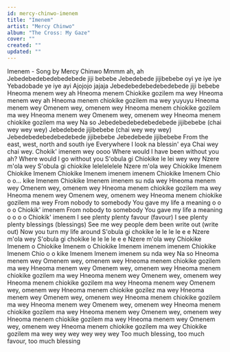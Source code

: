 ```yaml
---
id: mercy-chinwo-imenem
title: "Imenem"
artist: "Mercy Chinwo"
album: "The Cross: My Gaze"
cover: ""
created: ""
updated: ""
---
```


Imenem - Song by Mercy Chinwo
    Mmmm ah, ah
Jebedebedebedebedebede jiji bebebe
Jebedebede jijibebebe oyi ye iye iye
Yebadobade ye iye ayi
Ajojojo jajaja
Jebedebedebedebedebede jiji bebebe
Hneoma menem wey ah
Hneoma menem Chiokike gozilem ma wey
Hneoma menem wey ah
Hneoma menem chiokike gozilem ma wey yuyuyu
Hneoma menem wey
Omenem wey, omenem wey
Hneoma menem chiokike gozilem ma wey
Hneoma menem wey
Omenem wey, omenem wey
Hneoma menem chiokike gozilem ma wey
Na so
Jebedebedebedebedebede jijibebebe (chai wey wey wey)
Jebedebede jijibebebe (chai wey wey wey)
Jebedebedebedebedebede jijibebebe
Jebedebede jijibebebe
From the east, west, north and south iye
Everywhere I look na blessin' eya
Chai wey chai wey. Chokik' imenem wey oooo
Where would I have been without you ah?
Where would I go without you
S'obula gi Chiokike le lei wey wey
Nzere m'ola wey
S'obula gi chiokike lelelelelele
Nzere m'ola wey
Chiokike
Imenem
Chiokike
Imenem
Chiokike
Imenem imenem imenem
Chiokike
Imenem
Chio o o... kike
Imenem
Chiokike
Imenem imenem su nda wey
Hneoma menem wey
Omenem wey, omenem wey
Hneoma menem chiokike gozilem ma wey
Hneoma menem wey
Omenem wey, omenem wey
Hneoma menem chiokike gozilem ma wey
From nobody to somebody
You gave my life a meaning o o o o
Chiokik' imenem
From nobody to somebody
You gave my life a meaning o o o o
Chiokik' imenem
I see plenty plenty favour (favour)
I see plenty plenty blessings (blessings)
See me wey people dem been write out (write out)
Now you turn my life around
S'obula gi chokike le le le le e e
Nzere m'ola wey
S'obula gi chokike le le le le e e
Nzere m'ola wey
Chiokike
Imenem o
Chiokike
Imenem o
Chiokike
Imenem imenem imenem
Chiokike
Imenem
Chio o o kike
Imenem
Imenem imenem su nda wey
Na so
Hneoma menem wey
Omenem wey, omenem wey
Hneoma menem chiokike gozilem ma wey
Hneoma menem wey
Omenem wey, omenem wey
Hneoma menem chiokike gozilem ma wey
Hneoma menem wey
Omenem wey, omenem wey
Hneoma menem chiokike gozilem ma wey
Hneoma menem wey
Omenem wey, omenem wey
Hneoma menem chiokike gozilez ma wey
Hneoma menem wey
Omenem wey, omenem wey
Hneoma menem chiokike gozilem ma wey
Hneoma menem wey
Omenem wey, omenem wey
Hneoma menem chiokike gozilem ma wey
Hneoma menem wey
Omenem wey, omenem wey
Hneoma menem chiokike gozilem ma wey
Hneoma menem wey
Omenem wey, omenem wey
Hneoma menem chiokike gozilem ma wey
Chiokike gozilem ma wey wey wey wey wey wey
Too much blessing, too much favour, too much blessing